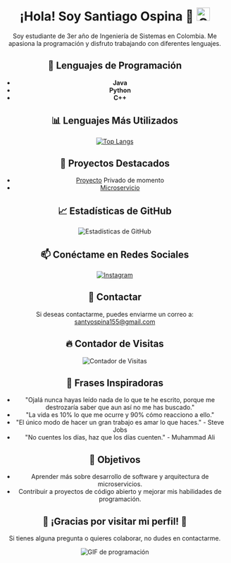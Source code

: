 <div align="center">

# ¡Hola! Soy Santiago Ospina 👋 <img src="https://upload.wikimedia.org/wikipedia/commons/2/21/Flag_of_Colombia.svg" alt="Colombia" width="30"/>

Soy estudiante de 3er año de Ingeniería de Sistemas en Colombia. Me apasiona la programación y disfruto trabajando con diferentes lenguajes.

## 🌱 Lenguajes de Programación
- **Java**
- **Python**
- **C++**

## 📊 Lenguajes Más Utilizados
[![Top Langs](https://github-readme-stats.vercel.app/api/top-langs/?username=Santiago-Ospina-Gonzalez&layout=compact)](https://github.com/Santiago-Ospina-Gonzalez/github-readme-stats)

## 🚀 Proyectos Destacados
- [Proyecto](https://github.com/Santiago-Ospina-Gonzalez/proyecto) Privado de momento
- [Microservicio](https://github.com/Santiago-Ospina-Gonzalez/microservicioCurso)

## 📈 Estadísticas de GitHub
![Estadísticas de GitHub](https://github-readme-stats.vercel.app/api?username=Santiago-Ospina-Gonzalez&show_icons=true&theme=radical&count_private=true)

## 📫 Conéctame en Redes Sociales
[![Instagram](https://img.shields.io/badge/Instagram-santio_glz-orange?style=flat&logo=instagram&logoColor=white)](https://www.instagram.com/santio_glz)

## 📧 Contactar
Si deseas contactarme, puedes enviarme un correo a: [santyospina155@gmail.com](mailto:santyospina155@gmail.com)

## 🔥 Contador de Visitas
![Contador de Visitas](https://visitor-badge.glitch.me/badge?page_id=Santiago-Ospina-Gonzalez)

## 💬 Frases Inspiradoras
- "Ojalá nunca hayas leído nada de lo que te he escrito, porque me destrozaría saber que aun así no me has buscado."
- "La vida es 10% lo que me ocurre y 90% cómo reacciono a ello."
- "El único modo de hacer un gran trabajo es amar lo que haces." - Steve Jobs
- "No cuentes los días, haz que los días cuenten." - Muhammad Ali

## 🎯 Objetivos
- Aprender más sobre desarrollo de software y arquitectura de microservicios.
- Contribuir a proyectos de código abierto y mejorar mis habilidades de programación.

## 🎉 ¡Gracias por visitar mi perfil! 🎉
Si tienes alguna pregunta o quieres colaborar, no dudes en contactarme.

![GIF de programación](https://media0.giphy.com/media/v1.Y2lkPTc5MGI3NjExa3RsMTJhZXdhN2hvY2w0dmZramJnZ2dqd2RnZWR1Ymo1OWd6ZHRmcyZlcD12MV9pbnRlcm5hbF9naWZfYnlfaWQmY3Q9Zw/OjCd84QkgGuoWlyJRR/giphy.gif)

</div>
